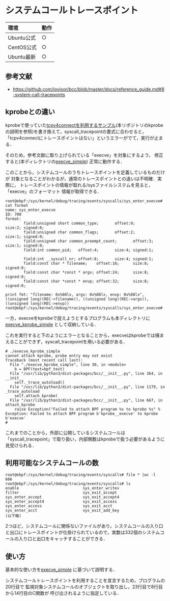 # システムコールトレースポイント
|環境|動作|
|:--|:--|
|Ubuntu公式|○|
|CentOS公式|○|
|Ubuntu最新|○|


## 参考文献
- https://github.com/iovisor/bcc/blob/master/docs/reference_guide.md#8-system-call-tracepoints

## kprobeとの違い
kprobeで使っていた<a href="../kprobe/tcpv4connect_simple">tcpv4connectを利用するサンプル</a>(本リポジトリのkprobeの説明を参照)を書き換えて，syscall_tracepointの書式に合わせると，
「tcpv4connectにトレースポイントはない」というエラーがでて，実行が止まる．

そのため，参考文献に取り上げられている「execve」を対象にするよう，
修正すると(本ディレクトリの<a href="execve_simple">execve_simple</a>)
正常に動作する．

このことから，システムコールのうちトレースポイントを定義しているものだけが
対象となることがわかるが，通常のトレースポイントとの違いは不明確．実際に，
トレースポイントの情報が取れる/sysファイルシステムを見ると，「execve」のフォーマット
情報が取得できる．

```
root@ebpf:/sys/kernel/debug/tracing/events/syscalls/sys_enter_execve# cat format
name: sys_enter_execve
ID: 700
format:
        field:unsigned short common_type;       offset:0;       size:2; signed:0;
        field:unsigned char common_flags;       offset:2;       size:1; signed:0;
        field:unsigned char common_preempt_count;       offset:3;       size:1; signed:0;
        field:int common_pid;   offset:4;       size:4; signed:1;

        field:int __syscall_nr; offset:8;       size:4; signed:1;
        field:const char * filename;    offset:16;      size:8; signed:0;
        field:const char *const * argv; offset:24;      size:8; signed:0;
        field:const char *const * envp; offset:32;      size:8; signed:0;

print fmt: "filename: 0x%08lx, argv: 0x%08lx, envp: 0x%08lx", ((unsigned long)(REC->filename)), ((unsigned long)(REC->argv)), ((unsigned long)(REC->envp))
root@ebpf:/sys/kernel/debug/tracing/events/syscalls/sys_enter_execve#
```

一方，execveをkprobeで捉えようとするプログラムも本ディレクトリに
<a href="execve_kprobe_simple">execve_kprobe_simple</a>
として収納している．

これを実行すると下のようにエラーとなることから，execveはkprobeでは捕まえることができず，syscall_tracepointを用いる必要がある．
```
# ./execve_kprobe_simple
cannot attach kprobe, probe entry may not exist
Traceback (most recent call last):
  File "./execve_kprobe_simple", line 30, in <module>
    b = BPF(text=bpf_text)
  File "/usr/lib/python3/dist-packages/bcc/__init__.py", line 364, in __init__
    self._trace_autoload()
  File "/usr/lib/python3/dist-packages/bcc/__init__.py", line 1179, in _trace_autoload
    self.attach_kprobe(
  File "/usr/lib/python3/dist-packages/bcc/__init__.py", line 667, in attach_kprobe
    raise Exception("Failed to attach BPF program %s to kprobe %s" %
Exception: Failed to attach BPF program b'kprobe__execve' to kprobe b'execve'
#     
```

これまでのことから，外部に公開しているシステムコールは「syscall_tracepoint」で取り扱い，内部関数はkprobeで扱う必要があるように見受けられる．

## 利用可能なシステムコールの数
```
root@ebpf:/sys/kernel/debug/tracing/events/syscalls# file * |wc -l
666
root@ebpf:/sys/kernel/debug/tracing/events/syscalls# ls
enable                            sys_enter_writev
filter                            sys_exit_accept
sys_enter_accept                  sys_exit_accept4
sys_enter_accept4                 sys_exit_access
sys_enter_access                  sys_exit_acct
sys_enter_acct                    sys_exit_add_key
(以下略)
```
2つほど，システムコールに関係ないファイルがあり，システムコールの入り口と出口にトレースポイントが仕掛けられているので，実数は332個のシステムコールの入り口と出口をキャッチすることができる．


## 使い方
基本的な使い方を<a href="execve_simple">execve_simple</a>
に基づいて説明する．

システムコールトレースポイントを利用することを宣言するため，プログラムの20行目で
監視対象システムコールのオブジェクトを取り出し，23行目で8行目から14行目のC関数が
呼び出されるように指定している．


